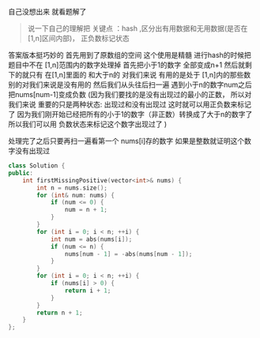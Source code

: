 自己没想出来 就看题解了

>说一下自己的理解把 
关键点 ：hash ,区分出有用数据和无用数据(是否在[1,n]区间内部)， 正负数标记状态  

答案版本挺巧妙的 首先用到了原数组的空间 这个使用是精髓
进行hash的时候把题目中不在 [1,n]范围内的数字处理掉
首先把小于1的数字 全部变成n+1 然后就剩下的就只有 在[1,n]里面的 和大于n的
对我们来说 有用的是处于 [1,n]内的那些数 别的对我们来说是没有用的 
然后我们从头往后扫一遍  遇到小于n的数字num之后 把nums[num-1]变成负数
(因为我们要找的是没有出现过的最小的正数， 所以对我们来说 重要的只是两种状态:
出现过和没有出现过
这时就可以用正负数来标记了  因为我们刚开始已经把所有的小于1的数字（非正数）转换成了大于n的数字了
所以我们可以用 负数状态来标记这个数字出现过了 )

处理完了之后只要再扫一遍看第一个 nums[i]存的数字 如果是整数就证明这个数字没有出现过


```c++
class Solution {
public:
    int firstMissingPositive(vector<int>& nums) {
        int n = nums.size();
        for (int& num: nums) {
            if (num <= 0) {
                num = n + 1;
            }
        }
        for (int i = 0; i < n; ++i) {
            int num = abs(nums[i]);
            if (num <= n) {
                nums[num - 1] = -abs(nums[num - 1]);
            }
        }
        for (int i = 0; i < n; ++i) {
            if (nums[i] > 0) {
                return i + 1;
            }
        }
        return n + 1;
    }
};


```